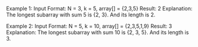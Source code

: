 Example 1:
Input Format: N = 3, k = 5, array[] = {2,3,5}
Result: 2
Explanation: The longest subarray with sum 5 is {2, 3}. And its length is 2.

Example 2:
Input Format: N = 5, k = 10, array[] = {2,3,5,1,9}
Result: 3
Explanation: The longest subarray with sum 10 is {2, 3, 5}. And its length is 3.